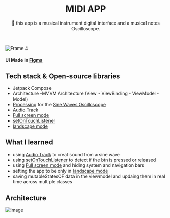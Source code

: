  <h1 align="center">MIDI APP</h1>

<p align="center">  
 🎹 this app is a musical instrument digital interface and a musical notes Oscilloscope.
</p>
</br>

![Frame 4](https://user-images.githubusercontent.com/98290339/177842173-e72c2fce-4e51-4708-93f2-277c1e719a08.png)


#### Ui Made in [Figma](https://www.figma.com/file/mtCF10n9wphsv1JdKG00uQ/Ux-and-shi?node-id=398%3A333)



## Tech stack & Open-source libraries

- Jetpack Compose
- Architecture
  -MVVM Architecture (View - ViewBinding - ViewModel - Model)
- [Processing](https://processing.org/) for the [Sine Waves Oscilloscope](https://github.com/CherifiMi/sine-waves)
- [Audio Track](https://developer.android.com/reference/android/media/AudioTrack)
- [Full screen mode](https://developer.android.com/training/system-ui/immersive)
- [setOnTouchListener](https://developer.android.com/reference/android/view/View.OnTouchListener)
- [landscape mode](https://developer.android.com/reference/androidx/browser/trusted/ScreenOrientation)



## What I learned
- using [Audio Track](https://developer.android.com/reference/android/media/AudioTrack) to creat sound from a sine wave
- using [setOnTouchListener](https://developer.android.com/reference/android/view/View.OnTouchListener) to detect if the btn is pressed or released
- using [Full screen mode](https://developer.android.com/training/system-ui/immersive) and hiding system and navigation bars
- setting the app to be only in [landscape mode](https://developer.android.com/reference/androidx/browser/trusted/ScreenOrientation)
- saving mutableStatesOF data in the viewmodel and updaing them in real time across multiple classes


## Architecture
![image](https://user-images.githubusercontent.com/98290339/152096381-2a8898d3-c351-4032-979d-ebc836e46332.png)
